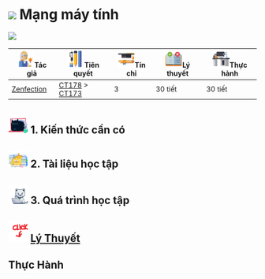# <img src="/images/docs/HP/CT112.png" width="50"> Mạng máy tính 

<img src="https://readme-typing-svg.herokuapp.com?font=tahoma&color=3CABF7&center=true&lines=B%E1%BA%A3ng+sau+tham+kh%E1%BA%A3o+c%E1%BB%A7a+%C4%91%E1%BA%A1i+h%E1%BB%8Dc+CTU">

| <img src="https://raw.githubusercontent.com/Zenfection/Image/master/2021/07/31-17-12-38-Professor%20Male.png" title="" alt="Professor Male.png" width="35">Tác giả | <img title="" src="https://raw.githubusercontent.com/Zenfection/Image/master/2021/07/31-17-08-42-Learning%20Tools.png" alt="Learning Tools.png" width="35">Tiên quyết | <img src="https://raw.githubusercontent.com/Zenfection/Image/master/2021/07/31-17-13-24-Degree.png" title="" alt="Degree.png" width="35">Tín chỉ | <img src="https://raw.githubusercontent.com/Zenfection/Image/master/2021/07/31-17-10-10-Rage%20Room%20Rules.png" title="" alt="Rage Room Rules.png" width="35">Lý thuyết | <img src="https://raw.githubusercontent.com/Zenfection/Image/master/2021/07/31-17-11-54-Student%20Desk.png" title="" alt="Student Desk.png" width="35">Thực hành |
| ------------------------------------------------------------------------------------------------------------------------------------------------------------------ | --------------------------------------------------------------------------------------------------------------------------------------------------------------------- | ------------------------------------------------------------------------------------------------------------------------------------------------ | ------------------------------------------------------------------------------------------------------------------------------------------------------------------------ | ---------------------------------------------------------------------------------------------------------------------------------------------------------------- |
| [Zenfection](http://facebook.com/zenfection)                                                                                                                       | [CT178](/cosonganh/CT178-Nguyen_ly_he_dieu_hanh/) > [CT173](/nhapmon/CT173-Kien_truc_may_tinh/)                                                                                                                                                               | 3                                                                                                                                                | 30 tiết                                                                                                                                                                       | 30 tiết                                                                                                                                                               |

## <img src="https://raw.githubusercontent.com/Zenfection/Image/master/2021/08/02-21-26-29-tenor.gif" width="40"> 1. Kiến thức cần có

## <img src="https://raw.githubusercontent.com/Zenfection/Image/master/2021/08/02-21-24-49-tenor.gif" width="40"> 2. Tài liệu học tập

## <img src="https://raw.githubusercontent.com/Zenfection/Image/master/2021/08/02-21-41-35-tenor.gif" width="40"> 3. Quá trình học tập

## <img src="https://raw.githubusercontent.com/Zenfection/Image/master/2021/08/02-22-18-48-tenor.gif" width="40"> [Lý Thuyết](/cosonganh/CT112-Mang_may_tinh/Tailieu/Chapter1/1.md)

## Thực Hành
 
 <comment/> 
 